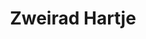 ---
title: "Zweirad Hartje"
url: /oldenburg-in-holstein/zweirad-hartje-schuhstrasse-2/
shop: Motorrad
---